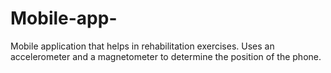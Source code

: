 # Mobile-app-
Mobile application that helps in rehabilitation exercises. Uses an accelerometer and a magnetometer to determine the position of the phone.
